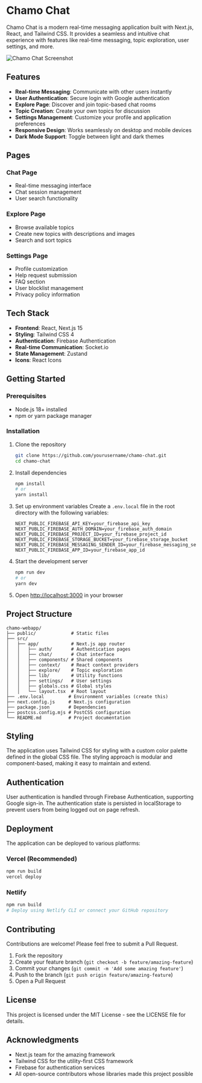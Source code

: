 # Chamo Chat

Chamo Chat is a modern real-time messaging application built with Next.js, React, and Tailwind CSS. It provides a seamless and intuitive chat experience with features like real-time messaging, topic exploration, user settings, and more.

![Chamo Chat Screenshot](https://via.placeholder.com/800x450.png?text=Chamo+Chat+Screenshot)

## Features

- **Real-time Messaging**: Communicate with other users instantly
- **User Authentication**: Secure login with Google authentication
- **Explore Page**: Discover and join topic-based chat rooms
- **Topic Creation**: Create your own topics for discussion
- **Settings Management**: Customize your profile and application preferences
- **Responsive Design**: Works seamlessly on desktop and mobile devices
- **Dark Mode Support**: Toggle between light and dark themes

## Pages

### Chat Page
- Real-time messaging interface
- Chat session management
- User search functionality

### Explore Page
- Browse available topics
- Create new topics with descriptions and images
- Search and sort topics

### Settings Page
- Profile customization
- Help request submission
- FAQ section
- User blocklist management
- Privacy policy information

## Tech Stack

- **Frontend**: React, Next.js 15
- **Styling**: Tailwind CSS 4
- **Authentication**: Firebase Authentication
- **Real-time Communication**: Socket.io
- **State Management**: Zustand
- **Icons**: React Icons

## Getting Started

### Prerequisites

- Node.js 18+ installed
- npm or yarn package manager

### Installation

1. Clone the repository
   ```bash
   git clone https://github.com/yourusername/chamo-chat.git
   cd chamo-chat
   ```

2. Install dependencies
   ```bash
   npm install
   # or
   yarn install
   ```

3. Set up environment variables
   Create a `.env.local` file in the root directory with the following variables:
   ```
   NEXT_PUBLIC_FIREBASE_API_KEY=your_firebase_api_key
   NEXT_PUBLIC_FIREBASE_AUTH_DOMAIN=your_firebase_auth_domain
   NEXT_PUBLIC_FIREBASE_PROJECT_ID=your_firebase_project_id
   NEXT_PUBLIC_FIREBASE_STORAGE_BUCKET=your_firebase_storage_bucket
   NEXT_PUBLIC_FIREBASE_MESSAGING_SENDER_ID=your_firebase_messaging_sender_id
   NEXT_PUBLIC_FIREBASE_APP_ID=your_firebase_app_id
   ```

4. Start the development server
   ```bash
   npm run dev
   # or
   yarn dev
   ```

5. Open [http://localhost:3000](http://localhost:3000) in your browser

## Project Structure

```
chamo-webapp/
├── public/             # Static files
├── src/
│   ├── app/            # Next.js app router
│   │   ├── auth/       # Authentication pages
│   │   ├── chat/       # Chat interface
│   │   ├── components/ # Shared components
│   │   ├── context/    # React context providers
│   │   ├── explore/    # Topic exploration
│   │   ├── lib/        # Utility functions
│   │   ├── settings/   # User settings
│   │   ├── globals.css # Global styles
│   │   └── layout.tsx  # Root layout
├── .env.local         # Environment variables (create this)
├── next.config.js     # Next.js configuration
├── package.json       # Dependencies
├── postcss.config.mjs # PostCSS configuration
└── README.md          # Project documentation
```

## Styling

The application uses Tailwind CSS for styling with a custom color palette defined in the global CSS file. The styling approach is modular and component-based, making it easy to maintain and extend.

## Authentication

User authentication is handled through Firebase Authentication, supporting Google sign-in. The authentication state is persisted in localStorage to prevent users from being logged out on page refresh.

## Deployment

The application can be deployed to various platforms:

### Vercel (Recommended)

```bash
npm run build
vercel deploy
```

### Netlify

```bash
npm run build
# Deploy using Netlify CLI or connect your GitHub repository
```

## Contributing

Contributions are welcome! Please feel free to submit a Pull Request.

1. Fork the repository
2. Create your feature branch (`git checkout -b feature/amazing-feature`)
3. Commit your changes (`git commit -m 'Add some amazing feature'`)
4. Push to the branch (`git push origin feature/amazing-feature`)
5. Open a Pull Request

## License

This project is licensed under the MIT License - see the LICENSE file for details.

## Acknowledgments

- Next.js team for the amazing framework
- Tailwind CSS for the utility-first CSS framework
- Firebase for authentication services
- All open-source contributors whose libraries made this project possible
